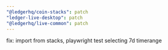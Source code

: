 ```yaml
---
"@ledgerhq/coin-stacks": patch
"ledger-live-desktop": patch
"@ledgerhq/live-common": patch
---
```


fix: import from stacks, playwright test selecting 7d timerange
